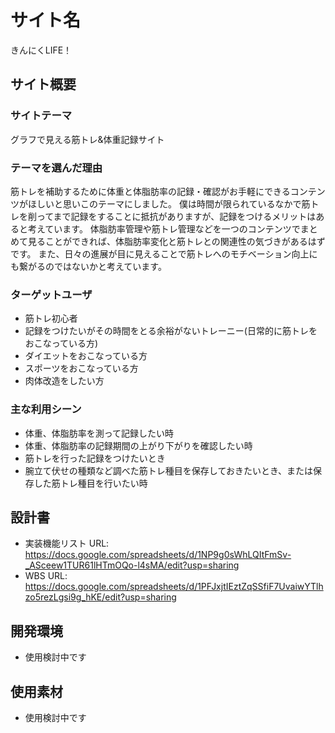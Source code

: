 # サイト名
きんにくLIFE！

## サイト概要

### サイトテーマ
グラフで見える筋トレ&体重記録サイト

### テーマを選んだ理由
筋トレを補助するために体重と体脂肪率の記録・確認がお手軽にできるコンテンツがほしいと思いこのテーマにしました。
僕は時間が限られているなかで筋トレを削ってまで記録をすることに抵抗がありますが、記録をつけるメリットはあると考えています。
体脂肪率管理や筋トレ管理などを一つのコンテンツでまとめて見ることができれば、体脂肪率変化と筋トレとの関連性の気づきがあるはずです。
また、日々の進展が目に見えることで筋トレへのモチベーション向上にも繋がるのではないかと考えています。

### ターゲットユーザ
- 筋トレ初心者
- 記録をつけたいがその時間をとる余裕がないトレーニー(日常的に筋トレをおこなっている方)
- ダイエットをおこなっている方
- スポーツをおこなっている方
- 肉体改造をしたい方

### 主な利用シーン
- 体重、体脂肪率を測って記録したい時
- 体重、体脂肪率の記録期間の上がり下がりを確認したい時
- 筋トレを行った記録をつけたいとき
- 腕立て伏せの種類など調べた筋トレ種目を保存しておきたいとき、または保存した筋トレ種目を行いたい時

## 設計書
- 実装機能リスト URL: https://docs.google.com/spreadsheets/d/1NP9g0sWhLQItFmSv-_ASceew1TUR61lHTmOQo-l4sMA/edit?usp=sharing
- WBS URL: https://docs.google.com/spreadsheets/d/1PFJxjtIEztZqSSfiF7UvaiwYTlhzo5rezLgsi9g_hKE/edit?usp=sharing

## 開発環境
- 使用検討中です

## 使用素材
- 使用検討中です